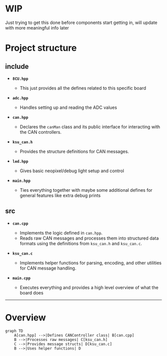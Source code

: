 # WIP
Just trying to get this done before components start getting in, will update with more meaningful info later

# Project structure

## include
- **`8CU.hpp`**
  - This just provides all the defines related to this specific board

- **`adc.hpp`**
  - Handles setting up and reading the ADC values

- **`can.hpp`**  
  - Declares the `canMan` class and its public interface for interacting with the CAN controllers.
  
- **`ksu_can.h`**  
  - Provides the structure definitions for CAN messages.

- **`led.hpp`**
  - Gives basic neopixel/debug light setup and control

- **`main.hpp`**
  - Ties everything together with maybe some additional defines for general features like extra debug prints

## src
  
- **`can.cpp`**  
  - Implements the logic defined in `can.hpp`.
  - Reads raw CAN messages and processes them into structured data formats using the definitions from `ksu_can.h` and `ksu_can.c`.
  
- **`ksu_can.c`**  
  - Implements helper functions for parsing, encoding, and other utilities for CAN message handling.

- **`main.cpp`**
  - Executes everything and provides a high level overview of what the board does

---

# Overview

```mermaid
graph TD
    A[can.hpp] -->|Defines CANController class| B[can.cpp]
    B -->|Processes raw messages| C[ksu_can.h]
    C -->|Provides message structs| D[ksu_can.c]
    B -->|Uses helper functions| D
```
